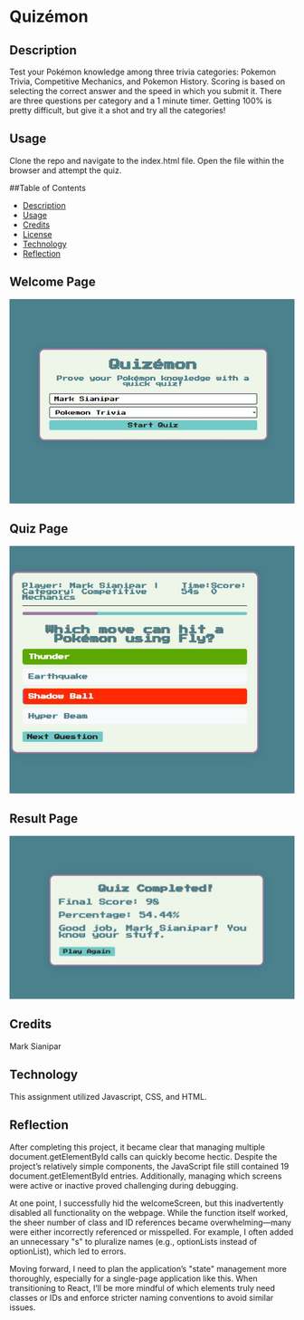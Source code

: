 # Quizémon

## Description

Test your Pokémon knowledge among three trivia categories: Pokemon Trivia, Competitive Mechanics, and Pokemon History. Scoring is based on selecting the correct answer and the speed in which you submit it. There are three questions per category and a 1 minute timer. Getting 100% is pretty difficult, but give it a shot and try all the categories!

## Usage
Clone the repo and navigate to the index.html file. Open the file within the browser and attempt the quiz.

##Table of Contents
- [Description](#description)
- [Usage](#usage)
- [Credits](#credits)
- [License](#license)
- [Technology](#technology)
- [Reflection](#reflection)

## Welcome Page
![alt text](images/readmeImages/Welcome-Page.JPG)


## Quiz Page
![alt text](images/readmeImages/Quiz-Page.JPG)

## Result Page
![alt text](images/readmeImages/Result-Screen.JPG)

## Credits

Mark Sianipar

## Technology

This assignment utilized Javascript, CSS, and HTML.

## Reflection
After completing this project, it became clear that managing multiple document.getElementById calls can quickly become hectic. Despite the project’s relatively simple components, the JavaScript file still contained 19 document.getElementById entries. Additionally, managing which screens were active or inactive proved challenging during debugging.

At one point, I successfully hid the welcomeScreen, but this inadvertently disabled all functionality on the webpage. While the function itself worked, the sheer number of class and ID references became overwhelming—many were either incorrectly referenced or misspelled. For example, I often added an unnecessary "s" to pluralize names (e.g., optionLists instead of optionList), which led to errors.

Moving forward, I need to plan the application’s "state" management more thoroughly, especially for a single-page application like this. When transitioning to React, I’ll be more mindful of which elements truly need classes or IDs and enforce stricter naming conventions to avoid similar issues.
